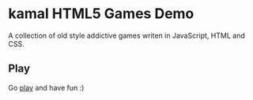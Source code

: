 # kamal HTML5 Games Demo

A collection of old style addictive games writen in JavaScript, HTML and CSS.

## Play

Go [play](http://kamal01k.github.io/) and have fun :)